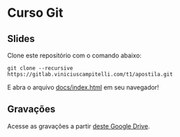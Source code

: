 # Curso Git

## Slides

Clone este repositório com o comando abaixo:

```shell
git clone --recursive https://gitlab.viniciuscampitelli.com/t1/apostila.git
```

E abra o arquivo [docs/index.html](./docs/index.html) em seu navegador!

## Gravações

Acesse as gravações a partir [deste Google Drive](https://drive.google.com/drive/folders/1znsVi88Nlif6f2tYMMrWRs5I0_2LKRDc?usp=drive_link).
